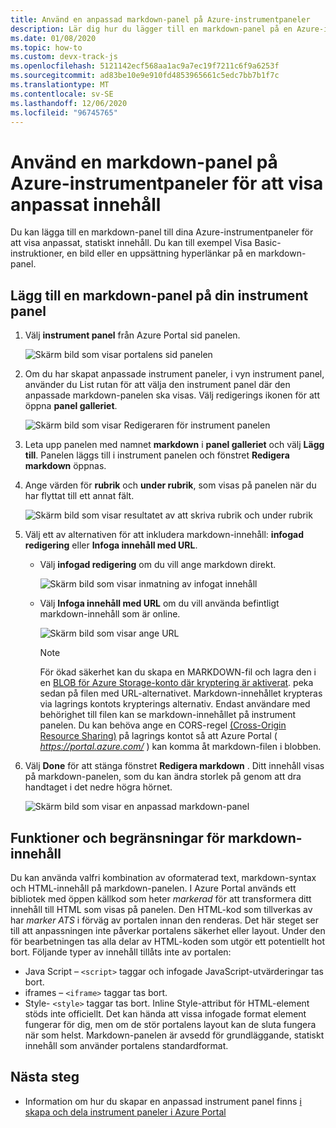 ```yaml
---
title: Använd en anpassad markdown-panel på Azure-instrumentpaneler
description: Lär dig hur du lägger till en markdown-panel på en Azure-instrumentpanel för att Visa statiskt innehåll
ms.date: 01/08/2020
ms.topic: how-to
ms.custom: devx-track-js
ms.openlocfilehash: 5121142ecf568aa1ac9a7ec19f7211c6f9a6253f
ms.sourcegitcommit: ad83be10e9e910fd4853965661c5edc7bb7b1f7c
ms.translationtype: MT
ms.contentlocale: sv-SE
ms.lasthandoff: 12/06/2020
ms.locfileid: "96745765"
---
```

# <a name="use-a-markdown-tile-on-azure-dashboards-to-show-custom-content"></a>Använd en markdown-panel på Azure-instrumentpaneler för att visa anpassat innehåll

Du kan lägga till en markdown-panel till dina Azure-instrumentpaneler för att visa anpassat, statiskt innehåll. Du kan till exempel Visa Basic-instruktioner, en bild eller en uppsättning hyperlänkar på en markdown-panel.

## <a name="add-a-markdown-tile-to-your-dashboard"></a>Lägg till en markdown-panel på din instrument panel

1. Välj **instrument panel** från Azure Portal sid panelen.

   ![Skärm bild som visar portalens sid panelen](./media/azure-portal-markdown-tile/azure-portal-nav.png)

1. Om du har skapat anpassade instrument paneler, i vyn instrument panel, använder du List rutan för att välja den instrument panel där den anpassade markdown-panelen ska visas. Välj redigerings ikonen för att öppna **panel galleriet**.

   ![Skärm bild som visar Redigeraren för instrument panelen](./media/azure-portal-markdown-tile/azure-portal-dashboard-edit.png)

1. Leta upp panelen med namnet **markdown** i **panel galleriet** och välj **Lägg till**. Panelen läggs till i instrument panelen och fönstret **Redigera markdown** öppnas.

1. Ange värden för **rubrik** och **under rubrik**, som visas på panelen när du har flyttat till ett annat fält.

   ![Skärm bild som visar resultatet av att skriva rubrik och under rubrik](./media/azure-portal-markdown-tile/azure-portal-dashboard-enter-title.png)

1. Välj ett av alternativen för att inkludera markdown-innehåll: **infogad redigering** eller **Infoga innehåll med URL**.

   - Välj **infogad redigering** om du vill ange markdown direkt.

      ![Skärm bild som visar inmatning av infogat innehåll](./media/azure-portal-markdown-tile/azure-portal-dashboard-markdown-inline-content.png)

   - Välj **Infoga innehåll med URL** om du vill använda befintligt markdown-innehåll som är online.

      ![Skärm bild som visar ange URL](./media/azure-portal-markdown-tile/azure-portal-dashboard-markdown-url.png)

      > [!NOTE]
      > För ökad säkerhet kan du skapa en MARKDOWN-fil och lagra den i en [BLOB för Azure Storage-konto där kryptering är aktiverat](../storage/common/storage-service-encryption.md). peka sedan på filen med URL-alternativet. Markdown-innehållet krypteras via lagrings kontots krypterings alternativ. Endast användare med behörighet till filen kan se markdown-innehållet på instrument panelen. Du kan behöva ange en CORS-regel [(Cross-Origin Resource Sharing)](/rest/api/storageservices/cross-origin-resource-sharing--cors--support-for-the-azure-storage-services) på lagrings kontot så att Azure Portal ( _https://portal.azure.com/_ ) kan komma åt markdown-filen i blobben.

1. Välj **Done** för att stänga fönstret **Redigera markdown** . Ditt innehåll visas på markdown-panelen, som du kan ändra storlek på genom att dra handtaget i det nedre högra hörnet.

   ![Skärm bild som visar en anpassad markdown-panel](./media/azure-portal-markdown-tile/azure-portal-custom-markdown-tile.png)

## <a name="markdown-content-capabilities-and-limitations"></a>Funktioner och begränsningar för markdown-innehåll

Du kan använda valfri kombination av oformaterad text, markdown-syntax och HTML-innehåll på markdown-panelen. I Azure Portal används ett bibliotek med öppen källkod som heter _markerad_ för att transformera ditt innehåll till HTML som visas på panelen. Den HTML-kod som tillverkas av har _marker ATS_ i förväg av portalen innan den renderas. Det här steget ser till att anpassningen inte påverkar portalens säkerhet eller layout. Under den för bearbetningen tas alla delar av HTML-koden som utgör ett potentiellt hot bort. Följande typer av innehåll tillåts inte av portalen:

* Java Script – `<script>` taggar och infogade JavaScript-utvärderingar tas bort.
* iframes – `<iframe>` taggar tas bort.
* Style- `<style>` taggar tas bort. Inline Style-attribut för HTML-element stöds inte officiellt. Det kan hända att vissa infogade format element fungerar för dig, men om de stör portalens layout kan de sluta fungera när som helst. Markdown-panelen är avsedd för grundläggande, statiskt innehåll som använder portalens standardformat.

## <a name="next-steps"></a>Nästa steg

* Information om hur du skapar en anpassad instrument panel finns [i skapa och dela instrument paneler i Azure Portal](../azure-portal/azure-portal-dashboards.md)
